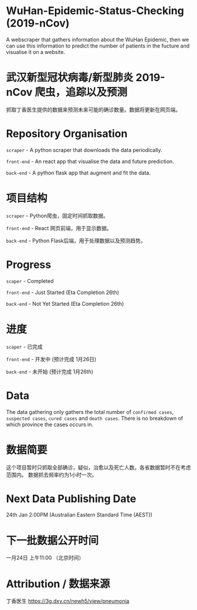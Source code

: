 # WuHan-Epidemic-Status-Checking (2019-nCov)
A webscraper that gathers information about the WuHan Epidemic, then we can use this information to predict the number of patients in the fucture and visualise it on a website.

# 武汉新型冠状病毒/新型肺炎 2019-nCov 爬虫，追踪以及预测
抓取丁香医生提供的数据来预测未来可能的确诊数量。数据将更新在网页端。


# Repository Organisation
`scraper` - A python scraper that downloads the data periodically.

`front-end` - An react app that visualise the data and future prediction.

`back-end` - A python flask app that augment and fit the data.


# 项目结构
`scraper` - Python爬虫，固定时间抓取数据。

`front-end` - React 网页前端，用于显示数据。

`back-end` - Python Flask后端，用于处理数据以及预测趋势。



# Progress
`scaper` - Completed

`front-end` - Just Started (Eta Completion 26th)

`back-end` - Not Yet Started (Eta Completion 26th)


# 进度
`scaper` - 已完成

`front-end` - 开发中 (预计完成 1月26日)

`back-end` - 未开始 (预计完成 1月26th)



# Data
The data gathering only gathers the total number of `confirmed cases`, `suspected cases`, `cured cases` and `death cases`. There is no breakdown of which province the cases occurs in.

# 数据简要
这个项目暂时只抓取全部确诊，疑似，治愈以及死亡人数。各省数据暂时不在考虑范围内。 数据抓去频率约为1小时一次。


# Next Data Publishing Date
24th Jan 2:00PM (Australian Eastern Standard Time (AEST))

# 下一批数据公开时间
一月24日 上午11:00 （北京时间）


# Attribution / 数据来源
丁香医生
https://3g.dxy.cn/newh5/view/pneumonia

